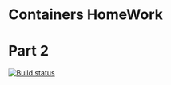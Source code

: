# Containers HomeWork
# Part 2

[![Build status](https://ci.appveyor.com/api/projects/status/11ta4j46ewxfqofc?svg=true)](https://ci.appveyor.com/project/Hannellee/ajs-8-2)

